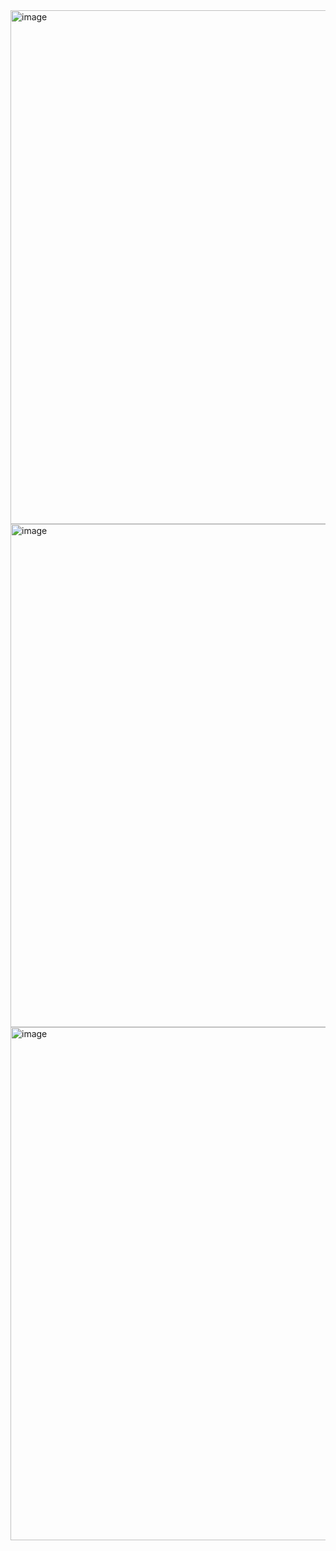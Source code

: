 <img width="822" alt="image" src="https://github.com/TiagoFernandes11/Donet-C--Rest-API/assets/89404933/6964b296-d4b3-466c-9851-b7ec186ca6a8">
<img width="805" alt="image" src="https://github.com/TiagoFernandes11/Donet-C--Rest-API/assets/89404933/3d12cb7a-4aa5-4b2d-8711-7cd6a983fe38">
<img width="821" alt="image" src="https://github.com/TiagoFernandes11/Donet-C--Rest-API/assets/89404933/6cda2030-4dbe-4ff3-be9a-14a86da62c71">


